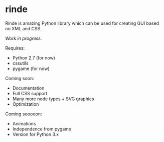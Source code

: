 # rinde
Rinde is amazing Python library which can be used for creating GUI based on XML and CSS.

*Work in progress.*

Requires:
<ul>
    <li>Python 2.7 (for now)</li>
    <li>cssutils</li>
	<li>pygame (for now)</li>
</ul>

Coming soon:
<ul>
	<li>Documentation</li>
	<li>Full CSS support</li>
	<li>Many more node types + SVG graphics</li>
	<li>Optimization</li>
</ul>

Coming sooooon:
<ul>
	<li>Animations</li>
	<li>Independence from pygame</li>
	<li>Version for Python 3.x</li>
</ul>
